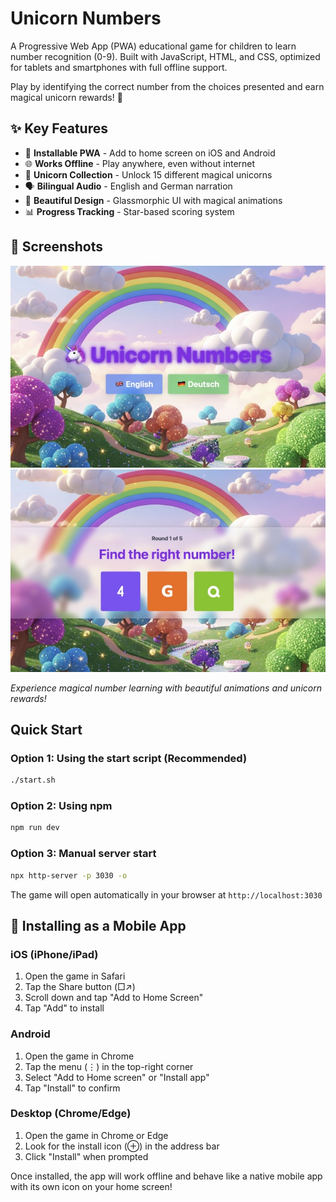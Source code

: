 # Unicorn Numbers

A Progressive Web App (PWA) educational game for children to learn number recognition (0-9). Built with JavaScript, HTML, and CSS, optimized for tablets and smartphones with full offline support.

Play by identifying the correct number from the choices presented and earn magical unicorn rewards! 🦄

## ✨ Key Features

- 📱 **Installable PWA** - Add to home screen on iOS and Android
- 🌐 **Works Offline** - Play anywhere, even without internet
- 🦄 **Unicorn Collection** - Unlock 15 different magical unicorns
- 🗣️ **Bilingual Audio** - English and German narration
- 🎨 **Beautiful Design** - Glassmorphic UI with magical animations
- 📊 **Progress Tracking** - Star-based scoring system

## 📸 Screenshots

![Unicorn Numbers Intro Screen](assets/screenshots/unicorn_numbers_intro.jpg)
![Number Selection Gameplay](assets/screenshots/unicorn_numbers_selection.jpg)

_Experience magical number learning with beautiful animations and unicorn rewards!_

## Quick Start

### Option 1: Using the start script (Recommended)

```bash
./start.sh
```

### Option 2: Using npm

```bash
npm run dev
```

### Option 3: Manual server start

```bash
npx http-server -p 3030 -o
```

The game will open automatically in your browser at `http://localhost:3030`

## 📱 Installing as a Mobile App

### iOS (iPhone/iPad)

1. Open the game in Safari
2. Tap the Share button (□↗)
3. Scroll down and tap "Add to Home Screen"
4. Tap "Add" to install

### Android

1. Open the game in Chrome
2. Tap the menu (⋮) in the top-right corner
3. Select "Add to Home screen" or "Install app"
4. Tap "Install" to confirm

### Desktop (Chrome/Edge)

1. Open the game in Chrome or Edge
2. Look for the install icon (⊕) in the address bar
3. Click "Install" when prompted

Once installed, the app will work offline and behave like a native mobile app with its own icon on your home screen!
